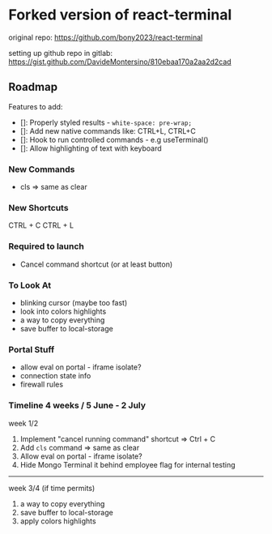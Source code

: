 # Forked version of react-terminal

original repo: https://github.com/bony2023/react-terminal

setting up github repo in gitlab: https://gist.github.com/DavideMontersino/810ebaa170a2aa2d2cad

## Roadmap

Features to add:

- []: Properly styled results - `white-space: pre-wrap;`
- []: Add new native commands like: CTRL+L, CTRL+C
- []: Hook to run controlled commands - e.g useTerminal()
- []: Allow highlighting of text with keyboard

### New Commands

- cls => same as clear

### New Shortcuts

CTRL + C
CTRL + L

### Required to launch

- Cancel command shortcut (or at least button)

### To Look At

- blinking cursor (maybe too fast)
- look into colors highlights
- a way to copy everything
- save buffer to local-storage

### Portal Stuff

- allow eval on portal - iframe isolate?
- connection state info
- firewall rules

### Timeline 4 weeks / 5 June - 2 July

week 1/2

1. Implement "cancel running command" shortcut => Ctrl + C
1. Add `cls` command => same as clear
1. Allow eval on portal - iframe isolate?
1. Hide Mongo Terminal it behind employee flag for internal testing

---

week 3/4 (if time permits)

1. a way to copy everything
1. save buffer to local-storage
1. apply colors highlights
